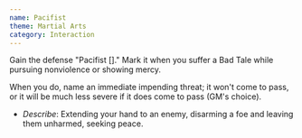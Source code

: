 ```yaml
---
name: Pacifist
theme: Martial Arts
category: Interaction
---
```


Gain the defense "Pacifist []." Mark it when you suffer a Bad Tale while pursuing nonviolence or showing mercy. 

When you do, name an immediate impending threat; it won't come to pass, or it will be much less severe if it does come to pass (GM's choice).

* *Describe*: Extending your hand to an enemy, disarming a foe and leaving them unharmed, seeking peace.